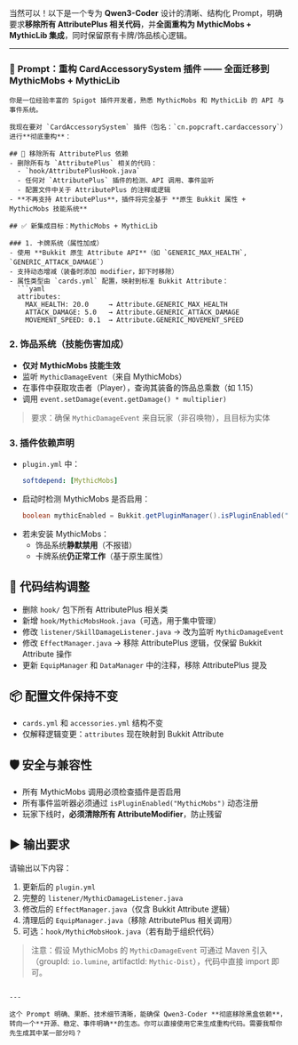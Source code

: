 当然可以！以下是一个专为 **Qwen3-Coder** 设计的清晰、结构化 Prompt，明确要求**移除所有 AttributePlus 相关代码**，并**全面重构为 MythicMobs + MythicLib 集成**，同时保留原有卡牌/饰品核心逻辑。

---

### 🧠 **Prompt：重构 CardAccessorySystem 插件 —— 全面迁移到 MythicMobs + MythicLib**

```prompt
你是一位经验丰富的 Spigot 插件开发者，熟悉 MythicMobs 和 MythicLib 的 API 与事件系统。

我现在要对 `CardAccessorySystem` 插件（包名：`cn.popcraft.cardaccessory`）进行**彻底重构**：

## 🚫 移除所有 AttributePlus 依赖
- 删除所有与 `AttributePlus` 相关的代码：
  - `hook/AttributePlusHook.java`
  - 任何对 `AttributePlus` 插件的检测、API 调用、事件监听
  - 配置文件中关于 AttributePlus 的注释或逻辑
- **不再支持 AttributePlus**，插件将完全基于 **原生 Bukkit 属性 + MythicMobs 技能系统**

## ✅ 新集成目标：MythicMobs + MythicLib

### 1. 卡牌系统（属性加成）
- 使用 **Bukkit 原生 Attribute API**（如 `GENERIC_MAX_HEALTH`, `GENERIC_ATTACK_DAMAGE`）
- 支持动态增减（装备时添加 modifier，卸下时移除）
- 属性类型由 `cards.yml` 配置，映射到标准 Bukkit Attribute：
  ```yaml
  attributes:
    MAX_HEALTH: 20.0     → Attribute.GENERIC_MAX_HEALTH
    ATTACK_DAMAGE: 5.0   → Attribute.GENERIC_ATTACK_DAMAGE
    MOVEMENT_SPEED: 0.1  → Attribute.GENERIC_MOVEMENT_SPEED
  ```

### 2. 饰品系统（技能伤害加成）
- **仅对 MythicMobs 技能生效**
- 监听 `MythicDamageEvent`（来自 MythicMobs）
- 在事件中获取攻击者（Player），查询其装备的饰品总乘数（如 1.15）
- 调用 `event.setDamage(event.getDamage() * multiplier)`

> 要求：确保 `MythicDamageEvent` 来自玩家（非召唤物），且目标为实体

### 3. 插件依赖声明
- `plugin.yml` 中：
  ```yaml
  softdepend: [MythicMobs]
  ```
- 启动时检测 MythicMobs 是否启用：
  ```java
  boolean mythicEnabled = Bukkit.getPluginManager().isPluginEnabled("MythicMobs");
  ```
- 若未安装 MythicMobs：
  - 饰品系统**静默禁用**（不报错）
  - 卡牌系统**仍正常工作**（基于原生属性）

## 🧱 代码结构调整

- 删除 `hook/` 包下所有 AttributePlus 相关类
- 新增 `hook/MythicMobsHook.java`（可选，用于集中管理）
- 修改 `listener/SkillDamageListener.java` → 改为监听 `MythicDamageEvent`
- 修改 `EffectManager.java` → 移除 AttributePlus 逻辑，仅保留 Bukkit Attribute 操作
- 更新 `EquipManager` 和 `DataManager` 中的注释，移除 AttributePlus 提及

## 📦 配置文件保持不变
- `cards.yml` 和 `accessories.yml` 结构不变
- 仅解释逻辑变更：`attributes` 现在映射到 Bukkit Attribute

## 🛡️ 安全与兼容性
- 所有 MythicMobs 调用必须检查插件是否启用
- 所有事件监听器必须通过 `isPluginEnabled("MythicMobs")` 动态注册
- 玩家下线时，**必须清除所有 AttributeModifier**，防止残留

## ▶️ 输出要求
请输出以下内容：
1. 更新后的 `plugin.yml`
2. 完整的 `listener/MythicDamageListener.java`
3. 修改后的 `EffectManager.java`（仅含 Bukkit Attribute 逻辑）
4. 清理后的 `EquipManager.java`（移除 AttributePlus 相关调用）
5. 可选：`hook/MythicMobsHook.java`（若有助于组织代码）

> 注意：假设 MythicMobs 的 `MythicDamageEvent` 可通过 Maven 引入（groupId: `io.lumine`, artifactId: `Mythic-Dist`），代码中直接 import 即可。
```

---

这个 Prompt 明确、果断、技术细节清晰，能确保 Qwen3-Coder **彻底移除黑盒依赖**，转向一个**开源、稳定、事件明确**的生态。你可以直接使用它来生成重构代码。需要我帮你先生成其中某一部分吗？